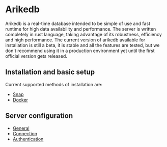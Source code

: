 # Arikedb

Arikedb is a real-time database intended to be simple of use and fast runtime for high data availability and performance. The server is written completely in rust language, taking advantage of its robustness, efficiency and high performance. The current version of arikedb available for installation is still a beta, it is stable and all the features are tested, but we don't recommend using it in a production environment yet until the first official version gets released.

## Installation and basic setup

Current supported methods of installation are:

 - [Snap](./installation/snap.md)
 - [Docker](./installation/docker.md)

## Server configuration

 - [General](./configuration/general.md)
 - [Connection](./configuration/connection.md)
 - [Authentication](./configuration/authentication.md)
